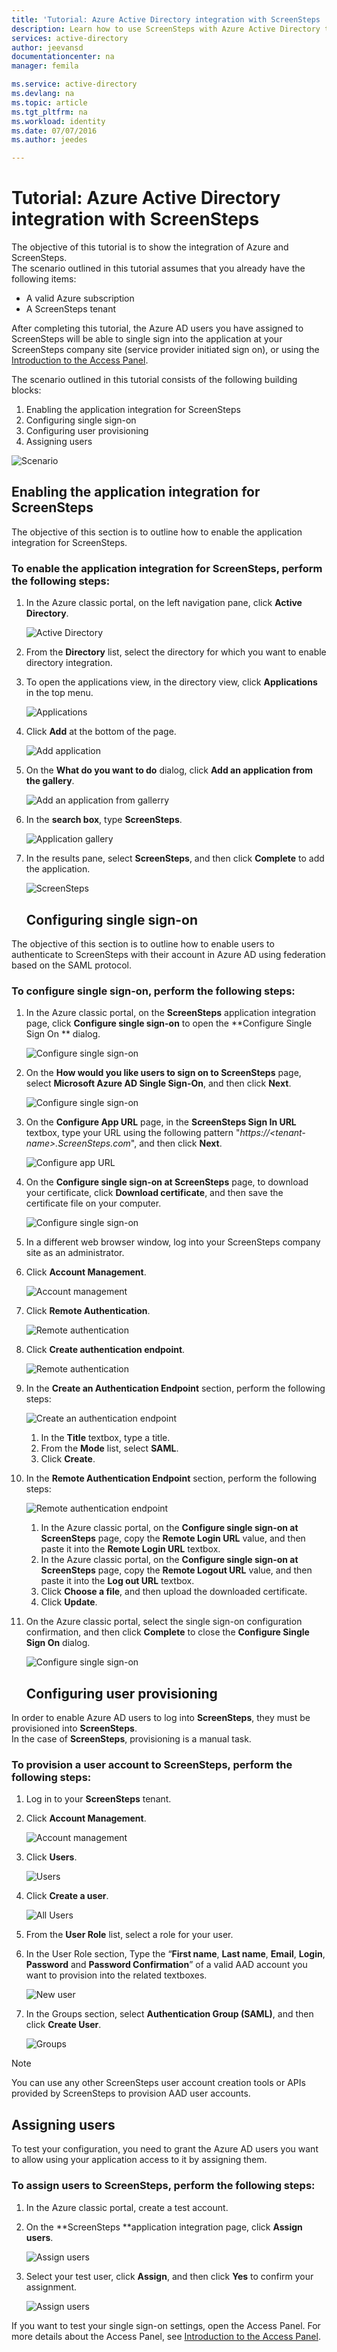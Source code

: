 ```yaml
---
title: 'Tutorial: Azure Active Directory integration with ScreenSteps | Microsoft Azure'
description: Learn how to use ScreenSteps with Azure Active Directory to enable single sign-on, automated provisioning, and more!
services: active-directory
author: jeevansd
documentationcenter: na
manager: femila

ms.service: active-directory
ms.devlang: na
ms.topic: article
ms.tgt_pltfrm: na
ms.workload: identity
ms.date: 07/07/2016
ms.author: jeedes

---
```

# Tutorial: Azure Active Directory integration with ScreenSteps
The objective of this tutorial is to show the integration of Azure and ScreenSteps.  
The scenario outlined in this tutorial assumes that you already have the following items:

* A valid Azure subscription
* A ScreenSteps tenant

After completing this tutorial, the Azure AD users you have assigned to ScreenSteps will be able to single sign into the application at your ScreenSteps company site (service provider initiated sign on), or using the [Introduction to the Access Panel](active-directory-saas-access-panel-introduction.md).

The scenario outlined in this tutorial consists of the following building blocks:

1. Enabling the application integration for ScreenSteps
2. Configuring single sign-on
3. Configuring user provisioning
4. Assigning users

![Scenario](./media/active-directory-saas-screensteps-tutorial/IC778516.png "Scenario")

## Enabling the application integration for ScreenSteps
The objective of this section is to outline how to enable the application integration for ScreenSteps.

### To enable the application integration for ScreenSteps, perform the following steps:
1. In the Azure classic portal, on the left navigation pane, click **Active Directory**.
   
   ![Active Directory](./media/active-directory-saas-screensteps-tutorial/IC700993.png "Active Directory")
2. From the **Directory** list, select the directory for which you want to enable directory integration.
3. To open the applications view, in the directory view, click **Applications** in the top menu.
   
   ![Applications](./media/active-directory-saas-screensteps-tutorial/IC700994.png "Applications")
4. Click **Add** at the bottom of the page.
   
   ![Add application](./media/active-directory-saas-screensteps-tutorial/IC749321.png "Add application")
5. On the **What do you want to do** dialog, click **Add an application from the gallery**.
   
   ![Add an application from gallerry](./media/active-directory-saas-screensteps-tutorial/IC749322.png "Add an application from gallerry")
6. In the **search box**, type **ScreenSteps**.
   
   ![Application gallery](./media/active-directory-saas-screensteps-tutorial/IC778517.png "Application gallery")
7. In the results pane, select **ScreenSteps**, and then click **Complete** to add the application.
   
   ![ScreenSteps](./media/active-directory-saas-screensteps-tutorial/IC778518.png "ScreenSteps")
   
   ## Configuring single sign-on

The objective of this section is to outline how to enable users to authenticate to ScreenSteps with their account in Azure AD using federation based on the SAML protocol.

### To configure single sign-on, perform the following steps:
1. In the Azure classic portal, on the **ScreenSteps** application integration page, click **Configure single sign-on** to open the **Configure Single Sign On ** dialog.
   
   ![Configure single sign-on](./media/active-directory-saas-screensteps-tutorial/IC778519.png "Configure single sign-on")
2. On the **How would you like users to sign on to ScreenSteps** page, select **Microsoft Azure AD Single Sign-On**, and then click **Next**.
   
   ![Configure single sign-on](./media/active-directory-saas-screensteps-tutorial/IC778520.png "Configure single sign-on")
3. On the **Configure App URL** page, in the **ScreenSteps Sign In URL** textbox, type your URL using the following pattern "*https://\<tenant-name\>.ScreenSteps.com*", and then click **Next**.
   
   ![Configure app URL](./media/active-directory-saas-screensteps-tutorial/IC778521.png "Configure app URL")
4. On the **Configure single sign-on at ScreenSteps** page, to download your certificate, click **Download certificate**, and then save the certificate file on your computer.
   
   ![Configure single sign-on](./media/active-directory-saas-screensteps-tutorial/IC778522.png "Configure single sign-on")
5. In a different web browser window, log into your ScreenSteps company site as an administrator.
6. Click **Account Management**.
   
   ![Account management](./media/active-directory-saas-screensteps-tutorial/IC778523.png "Account management")
7. Click **Remote Authentication**.
   
   ![Remote authentication](./media/active-directory-saas-screensteps-tutorial/IC778524.png "Remote authentication")
8. Click **Create authentication endpoint**.
   
   ![Remote authentication](./media/active-directory-saas-screensteps-tutorial/IC778525.png "Remote authentication")
9. In the **Create an Authentication Endpoint** section, perform the following steps:
   
   ![Create an authentication endpoint](./media/active-directory-saas-screensteps-tutorial/IC778526.png "Create an authentication endpoint")
   
   1. In the **Title** textbox, type a title.
   2. From the **Mode** list, select **SAML**.
   3. Click **Create**.
10. In the **Remote Authentication Endpoint** section, perform the following steps:
    
    ![Remote authentication endpoint](./media/active-directory-saas-screensteps-tutorial/IC778527.png "Remote authentication endpoint")
    
    1. In the Azure classic portal, on the **Configure single sign-on at ScreenSteps** page, copy the **Remote Login URL** value, and then paste it into the **Remote Login URL** textbox.
    2. In the Azure classic portal, on the **Configure single sign-on at ScreenSteps** page, copy the **Remote Logout URL** value, and then paste it into the **Log out URL** textbox.
    3. Click **Choose a file**, and then upload the downloaded certificate.
    4. Click **Update**.
11. On the Azure classic portal, select the single sign-on configuration confirmation, and then click **Complete** to close the **Configure Single Sign On** dialog.
    
    ![Configure single sign-on](./media/active-directory-saas-screensteps-tutorial/IC778542.png "Configure single sign-on")
    
    ## Configuring user provisioning

In order to enable Azure AD users to log into **ScreenSteps**, they must be provisioned into **ScreenSteps**.  
In the case of **ScreenSteps**, provisioning is a manual task.

### To provision a user account to ScreenSteps, perform the following steps:
1. Log in to your **ScreenSteps** tenant.
2. Click **Account Management**.
   
   ![Account management](./media/active-directory-saas-screensteps-tutorial/IC778523.png "Account management")
3. Click **Users**.
   
   ![Users](./media/active-directory-saas-screensteps-tutorial/IC778544.png "Users")
4. Click **Create a user**.
   
   ![All Users](./media/active-directory-saas-screensteps-tutorial/IC778545.png "All Users")
5. From the **User Role** list, select a role for your user.
6. In the User Role section, Type the “**First name**, **Last name**, **Email**, **Login**, **Password** and **Password Confirmation**” of a valid AAD account you want to provision into the related textboxes.
   
   ![New user](./media/active-directory-saas-screensteps-tutorial/IC778546.png "New user")
7. In the Groups section, select **Authentication Group (SAML)**, and then click **Create User**.
   
   ![Groups](./media/active-directory-saas-screensteps-tutorial/IC778547.png "Groups")

> [!NOTE]
> You can use any other ScreenSteps user account creation tools or APIs provided by ScreenSteps to provision AAD user accounts.
> 
> 

## Assigning users
To test your configuration, you need to grant the Azure AD users you want to allow using your application access to it by assigning them.

### To assign users to ScreenSteps, perform the following steps:
1. In the Azure classic portal, create a test account.
2. On the **ScreenSteps **application integration page, click **Assign users**.
   
   ![Assign users](./media/active-directory-saas-screensteps-tutorial/IC773094.png "Assign users")
3. Select your test user, click **Assign**, and then click **Yes** to confirm your assignment.
   
   ![Assign users](./media/active-directory-saas-screensteps-tutorial/IC778548.png "Assign users")

If you want to test your single sign-on settings, open the Access Panel. For more details about the Access Panel, see [Introduction to the Access Panel](active-directory-saas-access-panel-introduction.md).

